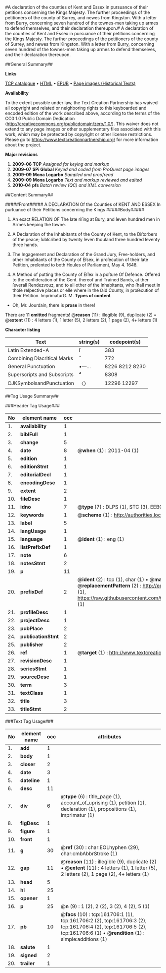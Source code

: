 #A declaration of the counties of Kent and Essex in pursuance of their petitions concerning the Kings Majesty. The further proceedings of the petitioners of the county of Surrey, and newes from Kingston. With a letter from Burry, concerning seven hundred of the townes-men taking up armes to defend themselves, and their declaration thereupon.#
A declaration of the counties of Kent and Essex in pursuance of their petitions concerning the Kings Majesty. The further proceedings of the petitioners of the county of Surrey, and newes from Kingston. With a letter from Burry, concerning seven hundred of the townes-men taking up armes to defend themselves, and their declaration thereupon.

##General Summary##

**Links**

[TCP catalogue](http://www.ota.ox.ac.uk/tcp/)  • 
[HTML](http://tei.it.ox.ac.uk/tcp/Texts-HTML/free/A82/A82134.html)  • 
[EPUB](http://tei.it.ox.ac.uk/tcp/Texts-EPUB/free/A82/A82134.epub) • 
[Page images (Historical Texts)](https://historicaltexts.jisc.ac.uk/eebo-99864178e)

**Availability**

To the extent possible under law, the Text Creation Partnership has waived all copyright and related or neighboring rights to this keyboarded and encoded edition of the work described above, according to the terms of the CC0 1.0 Public Domain Dedication (http://creativecommons.org/publicdomain/zero/1.0/). This waiver does not extend to any page images or other supplementary files associated with this work, which may be protected by copyright or other license restrictions. Please go to https://www.textcreationpartnership.org/ for more information about the project.

**Major revisions**

1. __2009-06__ __TCP__ *Assigned for keying and markup*
1. __2009-07__ __SPi Global__ *Keyed and coded from ProQuest page images*
1. __2009-09__ __Mona Logarbo__ *Sampled and proofread*
1. __2009-09__ __Mona Logarbo__ *Text and markup reviewed and edited*
1. __2010-04__ __pfs__ *Batch review (QC) and XML conversion*

##Content Summary##

#####Front#####
A DECLARATION Of the Counties of KENT AND ESSEX In purſuance of their Petitions concerning the Kings
#####Body#####

1. An exact RELATION OF The late riſing at Bury, and ſeven hundred men in Armes keeping the towne.

1. A Declaration of the Inhabitants of the County of Kent, to the Diſtorbers of the peace; ſubſcribed by twenty ſeven thouſand three hundred ſeventy three hands.

1. The Ingagement and Declaration of the Grand Jury, Free-holders, and other Inhabitants of the County of Eſsex, in proſecution of their late Petition, preſented to both Houſes of Parliament, May 4. 1648.

1. A Method of putting the County of Eſſex in a poſture Of Defence. Offered to the conſideration of the Gent. thereof and Trained Bands, at ther ſeverall Rendezvouz, and to all other of the Inhabitants, who ſhall meet in thoſe reſpective places or elſe where in the ſaid County, in proſecution of their Petition.
ImprimaturG. M.
**Types of content**

  * Oh, Mr. Jourdain, there is **prose** in there!

There are 11 **omitted** fragments! 
 @__reason__ (11) : illegible (9), duplicate (2)  •  @__extent__ (11) : 4 letters (1), 1 letter (5), 2 letters (2), 1 page (2), 4+ letters (1)

**Character listing**


|Text|string(s)|codepoint(s)|
|---|---|---|
|Latin Extended-A|ſ|383|
|Combining             Diacritical Marks|̄|772|
|General Punctuation|•—…|8226 8212 8230|
|Superscripts             and Subscripts|⁴|8308|
|CJKSymbolsandPunctuation|〈〉|12296 12297|

##Tag Usage Summary##

###Header Tag Usage###

|No|element name|occ|attributes|
|---|---|---|---|
|1.|__availability__|1||
|2.|__biblFull__|1||
|3.|__change__|5||
|4.|__date__|8| @__when__ (1) : 2011-04 (1)|
|5.|__edition__|1||
|6.|__editionStmt__|1||
|7.|__editorialDecl__|1||
|8.|__encodingDesc__|1||
|9.|__extent__|2||
|10.|__fileDesc__|1||
|11.|__idno__|7| @__type__ (7) : DLPS (1), STC (3), EEBO-CITATION (1), PROQUEST (1), VID (1)|
|12.|__keywords__|1| @__scheme__ (1) : http://authorities.loc.gov/ (1)|
|13.|__label__|5||
|14.|__langUsage__|1||
|15.|__language__|1| @__ident__ (1) : eng (1)|
|16.|__listPrefixDef__|1||
|17.|__note__|6||
|18.|__notesStmt__|2||
|19.|__p__|11||
|20.|__prefixDef__|2| @__ident__ (2) : tcp (1), char (1)  •  @__matchPattern__ (2) : ([0-9\-]+):([0-9IVX]+) (1), (.+) (1)  •  @__replacementPattern__ (2) : http://eebo.chadwyck.com/downloadtiff?vid=$1&page=$2 (1), https://raw.githubusercontent.com/textcreationpartnership/Texts/master/tcpchars.xml#$1 (1)|
|21.|__profileDesc__|1||
|22.|__projectDesc__|1||
|23.|__pubPlace__|2||
|24.|__publicationStmt__|2||
|25.|__publisher__|2||
|26.|__ref__|1| @__target__ (1) : http://www.textcreationpartnership.org/docs/. (1)|
|27.|__revisionDesc__|1||
|28.|__seriesStmt__|1||
|29.|__sourceDesc__|1||
|30.|__term__|3||
|31.|__textClass__|1||
|32.|__title__|3||
|33.|__titleStmt__|2||


###Text Tag Usage###

|No|element name|occ|attributes|
|---|---|---|---|
|1.|__add__|1||
|2.|__body__|1||
|3.|__closer__|2||
|4.|__date__|3||
|5.|__dateline__|1||
|6.|__desc__|11||
|7.|__div__|6| @__type__ (6) : title_page (1), account_of_uprising (1), petition (1), declaration (1), propositions (1), imprimatur (1)|
|8.|__figDesc__|1||
|9.|__figure__|1||
|10.|__front__|1||
|11.|__g__|30| @__ref__ (30) : char:EOLhyphen (29), char:cmbAbbrStroke (1)|
|12.|__gap__|11| @__reason__ (11) : illegible (9), duplicate (2)  •  @__extent__ (11) : 4 letters (1), 1 letter (5), 2 letters (2), 1 page (2), 4+ letters (1)|
|13.|__head__|5||
|14.|__hi__|25||
|15.|__opener__|1||
|16.|__p__|25| @__n__ (9) : 1 (2), 2 (2), 3 (2), 4 (2), 5 (1)|
|17.|__pb__|10| @__facs__ (10) : tcp:161706:1 (1), tcp:161706:2 (2), tcp:161706:3 (2), tcp:161706:4 (2), tcp:161706:5 (2), tcp:161706:6 (1)  •  @__rendition__ (1) : simple:additions (1)|
|18.|__salute__|1||
|19.|__signed__|2||
|20.|__trailer__|1||
